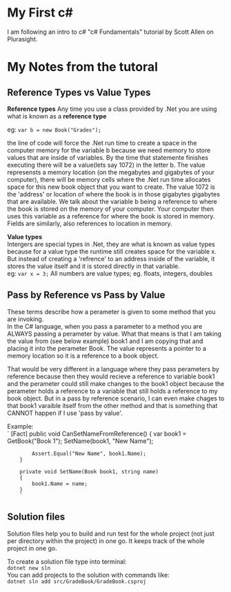 # My First c#

I am following an intro to c# "c# Fundamentals" tutorial by Scott Allen on Plurasight.


# My Notes from the tutoral  
## Reference Types vs Value Types

**Reference types**
Any time you use a class provided by .Net you are using what is known as a **reference type**  

eg: `var b = new Book("Grades");`  

the line of code will force the .Net run time to create a space in the computer memory for the variable b because we need memory to store values that are inside of variables. By the time that statemente finishes executing there will be a value(lets say 1072) in the letter b. The value represensts a memory location (on the megabytes and gigabytes of your computer), there will be memory cells where the .Net run time allocates space for this new book object that you want to create. The value 1072 is the 'address' or location of where the book is in those gigabytes gigabytes that are available. We talk about the variable b being a reference to where the book is stored on the memory of your computer. Your computer then uses this variable as a reference for where the book is stored in memory.  
Fields are similarly, also references to location in memory.  

**Value types**  
Intergers are special types in .Net, they are what is known as value types because for a value type the runtime still creates space for the variable x. But instead of creating a 'refrence' to an address inside of the variable, it stores the value itself and it is stored directly in that variable.  
eg: `var x = 3;`
All numbers are value types; eg. floats, integers, doubles

## Pass by Reference vs Pass by Value  

These terms describe how a perameter is given to some method that you are invoking.  
In the C# language, when you pass a parameter to a method you are ALWAYS passing a perameter by value. What that means is that I am taking the value from (see below example) book1 and I am copying that and placing it into the perameter Book. The value represents a pointer to a memory location so it is a reference to a book object.  

That would be very different in a language where they pass perameters by reference because then they would recieve a reference to variable book1 and the perameter could still make changes to the book1 object because the perameter holds a reference to a variable that still holds a reference to my book object. But in a pass by reference scenario, I can even make chages to that book1 varaible itself from the other method and that is something that CANNOT happen if I use 'pass by value'.

Example:  
`
        [Fact]
        public void CanSetNameFromReference()
        {
            var book1 = GetBook("Book 1");
            SetName(book1, "New Name");

            Assert.Equal("New Name", book1.Name);
        }

        private void SetName(Book book1, string name)
        {
            book1.Name = name;
        }
        `
        


## Solution files  

Solution files help you to build and run test for the whole project (not just per directory within the project) in one go. It keeps track of the whole project in one go. 

To create a solution file type into terminal:  
`dotnet new sln`  
You can add projects to the solution with commands like:  
`dotnet sln add src/GradeBook/GradeBook.csproj`  


